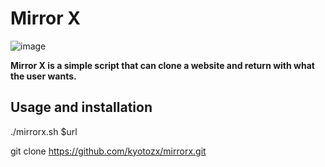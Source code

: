 # Mirror X
                                                    
![image](https://github.com/kyotozx/mirrorx/assets/134347770/2687488e-4aff-4adb-ab41-85d7ad5955a6)


**Mirror X is a simple script that can clone a website and return with what the user wants.**

## Usage and installation

./mirrorx.sh $url

git clone https://github.com/kyotozx/mirrorx.git
